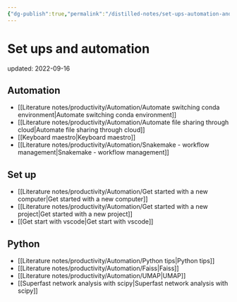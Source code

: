 ```yaml
---
{"dg-publish":true,"permalink":"/distilled-notes/set-ups-automation-and-coding/set-ups-and-automation/","dgHomeLink":true,"dgPassFrontmatter":false}
---
```



# Set ups and automation
updated: 2022-09-16


## Automation 
- [[Literature notes/productivity/Automation/Automate switching conda environment|Automate switching conda environment]]
- [[Literature notes/productivity/Automation/Automate file sharing through cloud|Automate file sharing through cloud]]
- [[Keyboard maestro|Keyboard maestro]]
- [[Literature notes/productivity/Automation/Snakemake - workflow management|Snakemake - workflow management]]


## Set up
- [[Literature notes/productivity/Automation/Get started with a new computer|Get started with a new computer]]
- [[Literature notes/productivity/Automation/Get started with a new project|Get started with a new project]]
- [[Get start with vscode|Get start with vscode]]

## Python  
- [[Literature notes/productivity/Automation/Python tips|Python tips]]
- [[Literature notes/productivity/Automation/Faiss|Faiss]]
- [[Literature notes/productivity/Automation/UMAP|UMAP]]
- [[Superfast network analysis with scipy|Superfast network analysis with scipy]]




